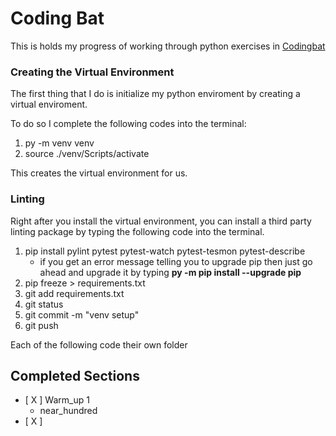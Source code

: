 # Coding Bat
This is holds my progress of working through python exercises in [Codingbat]( https://codingbat.com/prob/p124676)

### Creating the Virtual Environment
The first thing that I do is initialize my python enviroment by creating a virtual enviroment.

To do so I complete the following codes into the terminal:

1.  py -m venv venv
2. source ./venv/Scripts/activate

This creates the virtual environment for us.

### Linting 

Right after you install the virtual environment, you can install a third party linting package by typing the following code into the terminal.

1. pip install pylint pytest pytest-watch pytest-tesmon pytest-describe
    * if you get an error message telling you to upgrade pip then just go ahead and upgrade it by typing  **py -m pip install --upgrade pip** 
2. pip freeze > requirements.txt
3. git add requirements.txt
4. git status
5. git commit -m "venv setup"
6. git push

Each of the following code their own folder
## Completed Sections
- [ X ] Warm_up 1
    * near_hundred
- [ X ]  









